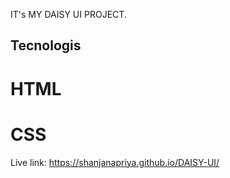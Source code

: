 IT's MY DAISY UI PROJECT.

## Tecnologis
# HTML
# CSS

Live link: https://shanjanapriya.github.io/DAISY-UI/
